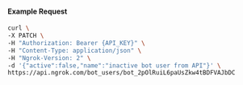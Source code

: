 <!-- Code generated for API Clients. DO NOT EDIT. -->

#### Example Request

```bash
curl \
-X PATCH \
-H "Authorization: Bearer {API_KEY}" \
-H "Content-Type: application/json" \
-H "Ngrok-Version: 2" \
-d '{"active":false,"name":"inactive bot user from API"}' \
https://api.ngrok.com/bot_users/bot_2pOlRuiL6paUsZkw4tBDFVAJbDC
```
